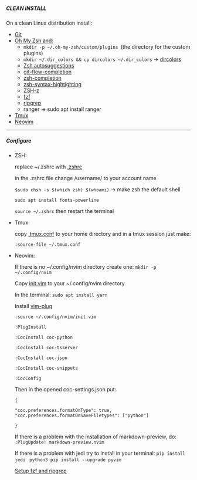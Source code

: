 ##### CLEAN INSTALL

On a clean Linux distribution install:

* [Git](https://git-scm.com/book/en/v2/Getting-Started-Installing-Git)
* [Oh My Zsh and:](https://github.com/ohmyzsh/ohmyzsh)
  * `mkdir -p ~/.oh-my-zsh/custom/plugins `(the directory for the custom plugins)
  * `mkdir ~/.dir_colors && cp dircolors ~/.dir_colors` -> [dircolors](https://github.com/adamstok/vim/blob/master/dircolors)
  * [Zsh autosuggestions](https://github.com/zsh-users/zsh-autosuggestions/blob/master/INSTALL.md)
  * [git-flow-completion](https://github.com/bobthecow/git-flow-completion)
  * [zsh-completion](https://github.com/zsh-users/zsh-completions)
  * [zsh-syntax-hightighting](https://github.com/zsh-users/zsh-syntax-highlighting/blob/master/INSTALL.md)
  * [ZSH-z](https://github.com/agkozak/zsh-z)
  * [fzf](https://github.com/junegunn/fzf#installation)
  * [ripgrep](https://github.com/BurntSushi/ripgrep)
  * ranger  -> sudo apt install ranger
* [Tmux](https://github.com/tmux/tmux/wiki/Installing)
* [Neovim](https://github.com/neovim/neovim/wiki/Installing-Neovim)

---

##### Configure

* ZSH:

    replace ~/.zshrc with [.zshrc](https://raw.githubusercontent.com/adamstok/vim/master/.zshrc)

    in the .zshrc file change /username/ to your account name

    `$sudo chsh -s $(which zsh) $(whoami)` -> make zsh the default shell

    `sudo apt install fonts-powerline` 

    `source ~/.zshrc` then restart the terminal

* Tmux:

    copy [.tmux.conf](https://github.com/adamstok/vim/blob/master/.tmux.conf) to your home directory and in a tmux session just make:

    `:source-file ~/.tmux.conf`

* Neovim:

    If there is no ~/.config/nvim directory create one:
    `mkdir -p ~/.config/nvim`

    Copy [init.vim](https://github.com/adamstok/vim/blob/master/init.vim) to your ~/.config/nvim directory

    In the terminal: `sudo apt install yarn`

    Install [vim-plug](https://github.com/junegunn/vim-plug)

    `:source ~/.config/nvim/init.vim`

    `:PlugInstall`

    `:CocInstall coc-python`

    `:CocInstall coc-tsserver`

    `:CocInstall coc-json`

    `:CocInstall coc-snippets`

    `:CocConfig`

    Then in the opened coc-settings.json put:

    ```
    {

	"coc.preferences.formatOnType": true,
	"coc.preferences.formatOnSaveFiletypes": ["python"]

    }
    ```


    If there is a problem with the installation of markdown-preview, do:
    `:PlugUpdate! markdown-preview.nvim`

    If there is a problem with jedi try to install in your terminal:
    `pip install jedi ` 
    `python3 pip install --upgrade pyvim `


    [Setup fzf and ripgrep](https://dev.to/iggredible/how-to-search-faster-in-vim-with-fzf-vim-36ko)

